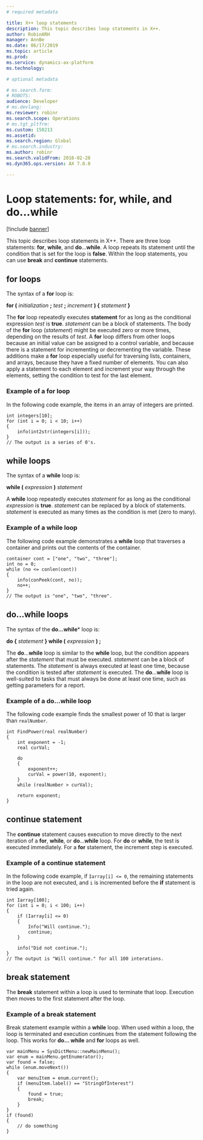 ```yaml
---
# required metadata

title: X++ loop statements
description: This topic describes loop statements in X++.
author: RobinARH
manager: AnnBe
ms.date: 06/17/2019
ms.topic: article
ms.prod: 
ms.service: dynamics-ax-platform
ms.technology: 

# optional metadata

# ms.search.form: 
# ROBOTS: 
audience: Developer
# ms.devlang: 
ms.reviewer: robinr
ms.search.scope: Operations
# ms.tgt_pltfrm: 
ms.custom: 150213
ms.assetid:
ms.search.region: Global
# ms.search.industry: 
ms.author: robinr
ms.search.validFrom: 2016-02-28
ms.dyn365.ops.version: AX 7.0.0

---
```


# Loop statements: for, while, and do...while

[!include [banner](../includes/banner.md)]

This topic describes loop statements in X++. There are three loop statements: **for**, **while**, and **do**...**while**. A loop repeats its statement until the condition that is set for the loop is **false**. Within the loop statements, you can use **break** and **continue** statements.

## for loops

The syntax of a **for** loop is:

**for (** *initialization* **;** *test* **;** *increment* **) {** *statement* **}**

The **for** loop repeatedly executes **statement** for as long as the conditional expression *test* is **true**. *statement* can be a block of statements. The body of the **for** loop (*statement*) might be executed zero or more times, depending on the results of *test*. A **for** loop differs from other loops because an initial value can be assigned to a control variable, and because there is a statement for incrementing or decrementing the variable. These additions make a **for** loop especially useful for traversing lists, containers, and arrays, because they have a fixed number of elements. You can also apply a statement to each element and increment your way through the elements, setting the condition to test for the last element.

### Example of a for loop

In the following code example, the items in an array of integers are printed.

```X++
int integers[10];
for (int i = 0; i < 10; i++)
{
    info(int2str(integers[i]));
}
// The output is a series of 0's.
```

## while loops

The syntax of a **while** loop is:

**while (** *expression* **)** *statement*

A **while** loop repeatedly executes *statement* for as long as the conditional *expression* is **true**. *statement* can be replaced by a block of statements. *statement* is executed as many times as the condition is met (zero to many). 

### Example of a while loop

The following code example demonstrates a **while** loop that traverses a container and prints out the contents of the container.

```X++
container cont = ["one", "two", "three"];
int no = 0;
while (no <= conlen(cont))
{
    info(conPeek(cont, no));
    no++;
}
// The output is "one", "two", "three".
```

## do...while loops

The syntax of the **do...while*** loop is:

**do {** *statement* **} while (** *expression* **) ;**

The **do**...**while** loop is similar to the **while** loop, but the condition appears after the *statement* that must be executed. *statement* can be a block of statements. The *statement* is always executed at least one time, because the condition is tested after *statement* is executed. The **do**...**while** loop is well-suited to tasks that must always be done at least one time, such as getting parameters for a report. 

### Example of a do...while loop

The following code example finds the smallest power of 10 that is larger than `realNumber`.

```X++
int FindPower(real realNumber)
{
    int exponent = -1;
    real curVal;

    do
    {
        exponent++;
        curVal = power(10, exponent);
    }
    while (realNumber > curVal);

    return exponent;
}
```

## continue statement

The **continue** statement causes execution to move directly to the next iteration of a **for**, **while**, or **do**...**while** loop. For **do** or **while**, the test is executed immediately. For a **for** statement, the increment step is executed. 

### Example of a continue statement

In the following code example, if `Iarray[i] <= 0`, the remaining statements in the loop are not executed, and `i` is incremented before the **if** statement is tried again.

```X++
int Iarray[100];
for (int i = 0; i < 100; i++)
{
    if (Iarray[i] <= 0)
    {
        Info("Will continue.");
        continue;
    }

    info("Did not continue.");
}
// The output is "Will continue." for all 100 interations.
```

## break statement

The **break** statement within a loop is used to terminate that loop. Execution then moves to the first statement after the loop.

### Example of a break statement

Break statement example within a **while** loop. When used within a loop, the loop is terminated and execution continues from the statement following the loop. This works for **do... while** and **for** loops as well. 

```X++
var mainMenu = SysDictMenu::newMainMenu();
var enum = mainMenu.getEnumerator();
var found = false;
while (enum.moveNext())
{
    var menuItem = enum.current();
    if (menuItem.label() == "StringOfInterest")
    {
        found = true;
        break;
    }
}
if (found) 
{
    // do something
}
```
